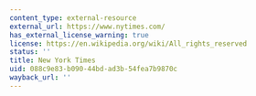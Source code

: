 ```yaml
---
content_type: external-resource
external_url: https://www.nytimes.com/
has_external_license_warning: true
license: https://en.wikipedia.org/wiki/All_rights_reserved
status: ''
title: New York Times
uid: 088c9e83-b090-44bd-ad3b-54fea7b9870c
wayback_url: ''
---
```

